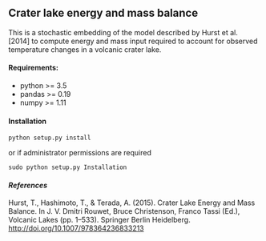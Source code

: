 ## Crater lake energy and mass balance

This is a stochastic embedding of the model described by Hurst et al. [2014] to
compute energy and mass input required to account for observed temperature
changes in a volcanic crater lake.

#### Requirements:
* python >= 3.5
* pandas >= 0.19
* numpy >= 1.11

#### Installation
```
python setup.py install
```
or if administrator permissions are required

```
sudo python setup.py Installation
```

#### *References*
Hurst, T., Hashimoto, T., & Terada, A. (2015). Crater Lake Energy and Mass Balance. In J. V. Dmitri Rouwet, Bruce Christenson, Franco Tassi (Ed.), Volcanic Lakes (pp. 1–533). Springer Berlin Heidelberg. http://doi.org/10.1007/978364236833213
